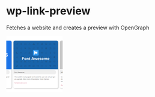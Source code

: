 # wp-link-preview

Fetches a website and creates a preview with OpenGraph

![Legacy preview](/assets/preview.png)
